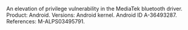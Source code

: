 An elevation of privilege vulnerability in the MediaTek bluetooth driver. Product: Android. Versions: Android kernel. Android ID A-36493287. References: M-ALPS03495791.